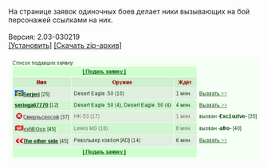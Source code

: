 На странице заявок одиночных боев делает ники вызывающих на бой персонажей ссылками на них.
<br>
<br>
Версия: 2.03-030219
<br>
[[Установить]](https://raw.githubusercontent.com/MyRequiem/comfortablePlayingInGW/master/separatedScripts/LinksInOne2One/linksInOne2One.user.js) [[Скачать zip-архив]](https://raw.githubusercontent.com/MyRequiem/comfortablePlayingInGW/master/separatedScripts/LinksInOne2One/linksInOne2One.user.js.zip)
<br>
<br>
![LinksInOne2One](https://raw.githubusercontent.com/MyRequiem/comfortablePlayingInGW/master/imgs/LinksInOne2One/screen.png)
<br>
